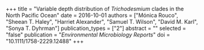 +++
title = "Variable depth distribution of *Trichodesmium* clades in the North Pacific Ocean"
date = 2016-10-01
authors = ["Mónica Rouco", "Sheean T. Haley", "Harriet Alexander", "Samuel T. Wilson", "David M. Karl", "Sonya T. Dyhrman"]
publication_types = ["2"]
abstract = ""
selected = "false"
publication = "*Environmental Microbiology Reports*"
doi = "10.1111/1758-2229.12488"
+++
